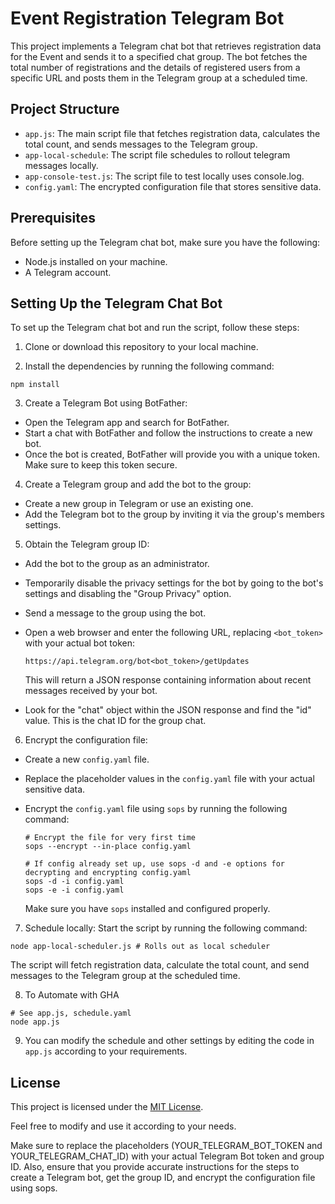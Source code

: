 # Event Registration Telegram Bot

This project implements a Telegram chat bot that retrieves registration data for the Event and sends it to a specified chat group. The bot fetches the total number of registrations and the details of registered users from a specific URL and posts them in the Telegram group at a scheduled time.

## Project Structure

- `app.js`: The main script file that fetches registration data, calculates the total count, and sends messages to the Telegram group.
- `app-local-schedule`: The script file schedules to rollout telegram messages locally.
- `app-console-test.js`: The script file to test locally uses console.log.
- `config.yaml`: The encrypted configuration file that stores sensitive data.

## Prerequisites

Before setting up the Telegram chat bot, make sure you have the following:

- Node.js installed on your machine.
- A Telegram account.

## Setting Up the Telegram Chat Bot

To set up the Telegram chat bot and run the script, follow these steps:

1. Clone or download this repository to your local machine.

2. Install the dependencies by running the following command:

```
npm install
```

3. Create a Telegram Bot using BotFather:
- Open the Telegram app and search for BotFather.
- Start a chat with BotFather and follow the instructions to create a new bot.
- Once the bot is created, BotFather will provide you with a unique token. Make sure to keep this token secure.

4. Create a Telegram group and add the bot to the group:
- Create a new group in Telegram or use an existing one.
- Add the Telegram bot to the group by inviting it via the group's members settings.

5. Obtain the Telegram group ID:
- Add the bot to the group as an administrator.
- Temporarily disable the privacy settings for the bot by going to the bot's settings and disabling the "Group Privacy" option.
- Send a message to the group using the bot.
- Open a web browser and enter the following URL, replacing `<bot_token>` with your actual bot token:

  ```
  https://api.telegram.org/bot<bot_token>/getUpdates
  ```

  This will return a JSON response containing information about recent messages received by your bot.
- Look for the "chat" object within the JSON response and find the "id" value. This is the chat ID for the group chat.

6. Encrypt the configuration file:
- Create a new `config.yaml` file.
- Replace the placeholder values in the `config.yaml` file with your actual sensitive data.
- Encrypt the `config.yaml` file using `sops` by running the following command:

  ```
  # Encrypt the file for very first time
  sops --encrypt --in-place config.yaml

  # If config already set up, use sops -d and -e options for decrypting and encrypting config.yaml
  sops -d -i config.yaml
  sops -e -i config.yaml
  ```

  Make sure you have `sops` installed and configured properly.

7. Schedule locally: Start the script by running the following command:

```
node app-local-scheduler.js # Rolls out as local scheduler

```

The script will fetch registration data, calculate the total count, and send messages to the Telegram group at the scheduled time.

8. To Automate with GHA
```
# See app.js, schedule.yaml 
node app.js
```

9. You can modify the schedule and other settings by editing the code in `app.js` according to your requirements.

## License

This project is licensed under the [MIT License](LICENSE).

Feel free to modify and use it according to your needs.  

Make sure to replace the placeholders (YOUR_TELEGRAM_BOT_TOKEN and YOUR_TELEGRAM_CHAT_ID) with your actual Telegram Bot token and group ID. Also, ensure that you provide accurate instructions for the steps to create a Telegram bot, get the group ID, and encrypt the configuration file using sops.
